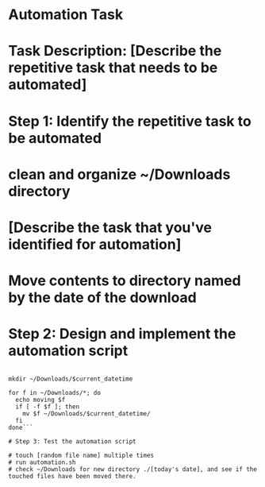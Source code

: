 # Automation Task

# Task Description: [Describe the repetitive task that needs to be automated]

# Step 1: Identify the repetitive task to be automated

# clean and organize ~/Downloads directory

# [Describe the task that you've identified for automation]

# Move contents to directory named by the date of the download
 
# Step 2: Design and implement the automation script

```current_datetime=$(date +"%Y-%m-%d")

mkdir ~/Downloads/$current_datetime 

for f in ~/Downloads/*; do
  echo moving $f
  if [ -f $f ]; then
    mv $f ~/Downloads/$current_datetime/
  fi
done```

# Step 3: Test the automation script
 
# touch [random file name] multiple times
# run automation.sh
# check ~/Downloads for new directory ./[today's date], and see if the touched files have been moved there.

